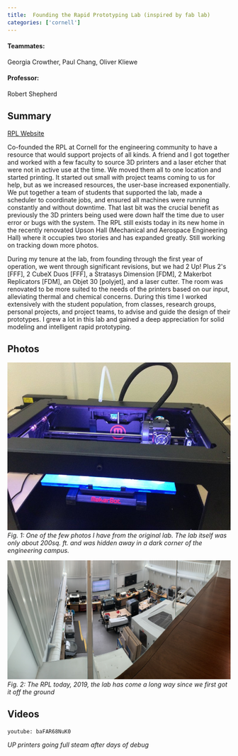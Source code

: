 ```yaml
---
title:  Founding the Rapid Prototyping Lab (inspired by fab lab)
categories: ['cornell']
---
```

#### Teammates:
Georgia Crowther, Paul Chang, Oliver Kliewe
#### Professor:
Robert Shepherd

## Summary

[RPL Website](https://cornellrpl.wixsite.com/cornellrpl)

Co-founded the RPL at Cornell for the engineering community to have a resource that would support projects of all kinds. A friend and I got together and worked with a few faculty to source 3D printers and a laser etcher that were not in active use at the time. We moved them all to one location and started printing. It started out small with project teams coming to us for help, but as we increased resources, the user-base increased exponentially. We put together a team of students that supported the lab, made a scheduler to coordinate jobs, and ensured all machines were running constantly and without downtime. That last bit was the crucial benefit as previously the 3D printers being used were down half the time due to user error or bugs with the system. The RPL still exists today in its new home in the recently renovated Upson Hall (Mechanical and Aerospace Engineering Hall) where it occupies two stories and has expanded greatly. Still working on tracking down more photos.

During my tenure at the lab, from founding through the first year of operation, we went through significant revisions, but we had 2 Up! Plus 2's [FFF], 2 CubeX Duos [FFF], a Stratasys Dimension [FDM], 2 Makerbot Replicators [FDM], an Objet 30 [polyjet], and a laser cutter. The room was renovated to be more suited to the needs of the printers based on our input, alleviating thermal and chemical concerns. During this time I worked extensively with the student population, from classes, research groups, personal projects, and project teams, to advise and guide the design of their prototypes. I grew a lot in this lab and gained a deep appreciation for solid modeling and intelligent rapid prototyping.


## Photos
![](IMG_0933.jpg)
*Fig. 1: One of the few photos I have from the original lab. The lab itself was only about 200sq. ft. and was hidden away in a dark corner of the engineering campus.*

![](lab.jpg)
*Fig. 2: The RPL today, 2019, the lab has come a long way since we first got it off the ground*

## Videos

`youtube: baFAR68NuK0`

*UP printers going full steam after days of debug*
